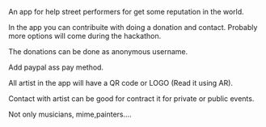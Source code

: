An app for help street performers for get some reputation in the world.


In the app you can contribuite with doing a donation and contact. Probably more options will come during the hackathon.

The donations can be done as anonymous username.

Add paypal ass pay method.

All artist in the app will have a QR code or LOGO (Read it using AR).

Contact with artist can be good for contract it for private or public events.

Not only musicians, mime,painters....

